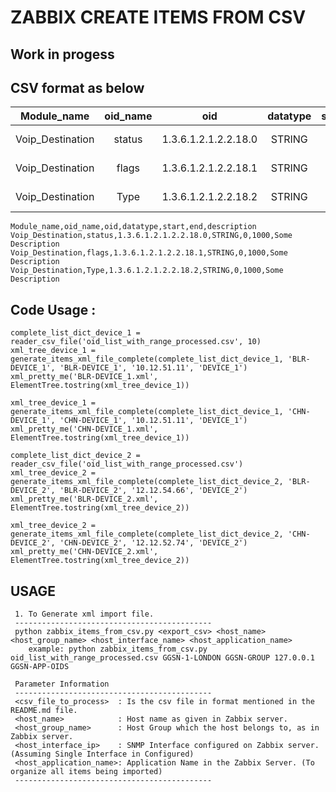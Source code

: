 ZABBIX CREATE ITEMS FROM CSV
=======================

Work in progess
----------------

CSV format as below
--------------------

|Module_name|oid_name|oid|datatype|start|end|description|
|-----------|:------:|:------:|:------:|:------:|:------:|---------|
|Voip_Destination|status|1.3.6.1.2.1.2.2.18.0|STRING|0|1000|Some Description|
|Voip_Destination|flags|1.3.6.1.2.1.2.2.18.1|STRING|0|1000|Some Description|
|Voip_Destination|Type|1.3.6.1.2.1.2.2.18.2|STRING|0|1000|Some Description|

``` 
Module_name,oid_name,oid,datatype,start,end,description
Voip_Destination,status,1.3.6.1.2.1.2.2.18.0,STRING,0,1000,Some Description
Voip_Destination,flags,1.3.6.1.2.1.2.2.18.1,STRING,0,1000,Some Description
Voip_Destination,Type,1.3.6.1.2.1.2.2.18.2,STRING,0,1000,Some Description
```

Code Usage :
---------------


    complete_list_dict_device_1 =  reader_csv_file('oid_list_with_range_processed.csv', 10)
    xml_tree_device_1 = generate_items_xml_file_complete(complete_list_dict_device_1, 'BLR-DEVICE_1', 'BLR-DEVICE_1', '10.12.51.11', 'DEVICE_1')
    xml_pretty_me('BLR-DEVICE_1.xml', ElementTree.tostring(xml_tree_device_1))

    xml_tree_device_1 = generate_items_xml_file_complete(complete_list_dict_device_1, 'CHN-DEVICE_1', 'CHN-DEVICE_1', '10.12.51.11', 'DEVICE_1')
    xml_pretty_me('CHN-DEVICE_1.xml', ElementTree.tostring(xml_tree_device_1))

    complete_list_dict_device_2 =  reader_csv_file('oid_list_with_range_processed.csv')
    xml_tree_device_2 = generate_items_xml_file_complete(complete_list_dict_device_2, 'BLR-DEVICE_2', 'BLR-DEVICE_2', '12.12.54.66', 'DEVICE_2')
    xml_pretty_me('BLR-DEVICE_2.xml', ElementTree.tostring(xml_tree_device_2))

    xml_tree_device_2 = generate_items_xml_file_complete(complete_list_dict_device_2, 'CHN-DEVICE_2', 'CHN-DEVICE_2', '12.12.52.74', 'DEVICE_2')
    xml_pretty_me('CHN-DEVICE_2.xml', ElementTree.tostring(xml_tree_device_2))
    


USAGE
--------------------------------------------

     1. To Generate xml import file.
     --------------------------------------------
     python zabbix_items_from_csv.py <export_csv> <host_name> <host_group_name> <host_interface_name> <host_application_name>
     	example: python zabbix_items_from_csv.py oid_list_with_range_processed.csv GGSN-1-LONDON GGSN-GROUP 127.0.0.1 GGSN-APP-OIDS

     Parameter Information
     --------------------------------------------
     <csv_file_to_process>  : Is the csv file in format mentioned in the README.md file.
     <host_name>            : Host name as given in Zabbix server.
     <host_group_name>      : Host Group which the host belongs to, as in Zabbix server.
     <host_interface_ip>    : SNMP Interface configured on Zabbix server. (Assuming Single Interface in Configured)
     <host_application_name>: Application Name in the Zabbix Server. (To organize all items being imported)
     --------------------------------------------